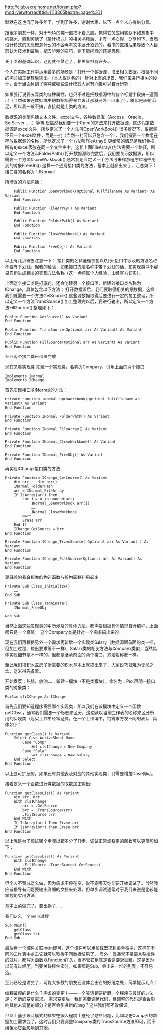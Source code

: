 ﻿http://club.excelhome.net/forum.php?mod=viewthread&tid=1113365&extra=page%3D1

默默在这也混了许多年了，学到了许多，谢谢大家，以下一点个人心得供分享。

跟很多朋友一样，对于VBA的类一直摸不着头脑，觉得它的应用貌似不如想象中的强大，直到阅读了《设计模式》的相关书籍后，才有一点心得，分享如下，当然设计模式的思想概念什么的不会再本文中展开叙述的。看书的直接后果导致个人目前认为技术到最后，褪去华丽的技巧，剩下能闪烁的还是思想。

关于类的基础知识，这边就不赘述了，相关资料有许多。

个人在实际工作中运用最多的场景是：打开一个数据源，取出相关数据，根据不同的需求加工整理后输出。（本人做财务的）
针对上面的场景，我们来进行相关的设计，至于里面用到了哪种或哪些设计模式大家有兴趣可以自行研究：

如果强行说要去弄类的各种属性，也只不过是把数据源中的各个标题字段搞一遍而已（当然如果连数据库中的数据都得亲自设计那就另外一回事了），貌似是画蛇添足，所以我一般不搞，直接就是上类的方法。

数据源的类型包括文本文件、excel文件、各种数据库（Access，Oracle，SqlServer……）等等
很显然我们要一个Open的方法来打开数据源，这边假定数据源是excel文件，所以定义了一个方法叫OpenWorkBook()
很多情况下，数据源不只一个excel文件，而是一批（当然一批可以只包含一个），我们需要一个数组在存放数据源的名称，所以定义了一个方法叫FileArray()
更经常的情况是我们会把所有的excel表放在同一个文件夹中，这样上面FileArray()方法需要一个路径，所以定义一个方法叫FolderPath()
打开数据源取完数后，我们要关闭数据源，所以需要一个方法CloseWorkbook()
通常我还会定义一个方法用来释放程序过程中用到的对象FreeObj()
这样一个通用接口类的方法，基本上就都出来了，汇总如下：
接口类的名称为：INormal

所涉及的方法包括：

        Public Function OpenWorkbook(Optional fullfilename As Variant) As Variant
        End Function

        Public Function FileArray() As Variant
        End Function

        Public Function FolderPath() As Variant
        End Function

        Public Function CloseWorkbook() As Variant
        End Function

        Public Function FreeObj() As Variant
        End Function
以上有几点需要注意一下：
接口类的名称遵循惯例以I打头
接口中涉及的方法名称不要有下划线，据我的经验，如果接口方法名称中带下划线的话，在实现类中不容易自动生成相关的实现方法名称（这一点纯属个人经验，未经官方证实）。

上面这个接口类是打底的，还会创建另一个接口类，新建的接口类名称为IChange，具体包含以下方法：
打开数据源后，我们要取得相关的源数据，这样我们就需要一个方法GetSource()
这些源数据取得后要进行一定的加工整理，所以定义一个方法TransSource()
加工整理完以后，要进行输出，所以定义一个方法FillSource()
整理如下：

    Public Function GetSource() As Variant
    End Function
    
    Public Function TransSource(Optional arr As Variant) As Variant
    End Function
    
    Public Function FillSource(Optional arr As Variant) As Variant
    End Function

至此两个接口类已设置完成

现在来看实现类
先建一个实现类，名称为Company，引用上面的两个接口

    Implements INormal
    Implements IChange


首先实现接口类INormal的方法：
    
    Private Function INormal_OpenWorkbook(Optional fullfilename As Variant) As Variant
    End Function
    
    Private Function INormal_FolderPath() As Variant
    End Function
    
    Private Function INormal_FileArray() As Variant
    End Function
    
    Private Function INormal_CloseWorkbook() As Variant
    End Function
    
    Private Function INormal_FreeObj() As Variant
    End Function

再实现IChange接口类的方法

    Private Function IChange_GetSource() As Variant
        dim arr    dim brr()
        INormal_FolderPath
        arr = INormal_FileArray
        If IsArray(arr) Then
            For i = 0 To UBound(arr)
                INormal_OpenWorkbook arr(i)
                ……
                INormal_CloseWorkbook
            Next
            Erase arr
        End If
        IChange_GetSource = brr
    End Function

    Private Function IChange_TransSource( Optional arr As Variant ) As Variant
    End Function
    
    Private Function IChange_FillSource(Optional arr As Variant) As Variant
    End Function

更经常的我会把类的构造函数与析构函数利用起来

    Private Sub Class_Initialize()
        ……
    End Sub
    
    Private Sub Class_Terminate()
        INormal_FreeObj
        ……
    End Sub

当然上面这些实现类的中所涉及的具体方法，都需要根据具体情况自行编程，上面都只是一个框架。
这个Company类是针对一个需求搞出来的

现在我们再根据另外一个需求再新增一个实现类Salary（数据源跟前面的类一样，但加工过程、输出要求等不一样）
Salary类的相关方法与Company类似，当然具体实现细节是不一样的，但都是继承前面的两个接口，方法名称都一样。

至此我们搭积木盖房子所需要的积木基本上就搞出来了，人家说巧妇难为无米之炊，这米得先备着。

开始煮菜：热锅、放油……
新建一模块（不是类模块），命名为：Pro
声明一接口类的对象类：

    Public clsIChange As IChange

首先我们要知道程序需要哪个实现类，所以我们在该模块中定义一个函数getClass，通常我们需要一个标志来区分，这边我以当前工作表的名称来区分所用的实现类（现实工作中经常这样，在一个工作簿中，给需求方发不同的表）。
具体如下：

    Function getClass() As Variant
        Select Case ActiveSheet.Name
            Case "Comp"
                Set clsIChange = New Company
            Case "Sala"
                Set clsIChange = New Salary
        End Select
    End Function

以上是可扩展的，如果还有其他表及对应的其他实现类，只需要增加Case即可。

接着定义一个函数进行类数据的取数加工输出:

    Function getClassList() As Variant
        Dim arr, brr
        With clsIChange
            arr = .GetSource
            brr = .TransSource(arr)
            .FillSource brr
        End With
        If IsArray(arr) Then Erase arr
        If IsArray(brr) Then Erase brr
    End Function

以上我是为了调试哪个步骤出错多分了几步，调试正常或稳定的函数可以更简短如下：

    Function getClassList() As Variant
        With clsIChange
            .FillSource .TransSource(.GetSource)
        End With
    End Function


但个人不赞成这么做，因为需求不停在变，说不定哪天你又要开始调试了。当然我应该倡导有问题要输出详细的文档来处理，但单步调试通常对于我们来说是比较能掌握的实用方法。

基本上菜做完了，要出锅了……

我们定义一个main过程

    Sub main()
        getClass
        getClassList
    End Sub


最后用一个控件关联main即可，这个控件可以用加载宏搞到菜单栏中，这样在不同的工作表中点击它就可以取得不同数据结果了。
号外：我通常不是要关联控件的过程，都写为函数以Function打头，而不管它到底是否需要返回值，这是因为以前有过经历，当要关联控件宏时，如果都是Sub，会出来一堆的列表，不容易选。

至此已经是讲完了，可能大多数的朋友还没体会出它的好用之处，简单提示几点：

编程最烦的是什么？需求的变更！——一个笑话是要折磨一个程序员最好的方法是：不断的变更需求。
需求变更后，我们需要调整代码，但调整的代码是否会影响其他未调整的部分？是否会引进新的bug？这些我们都不敢保证。

但以上基于设计模式的框架在很大程度上避免了这些问题，比如现在Comp表的数据加工需求变了，这时我们只要调整Company类的TransSource方法即可，而不用担心它会影响到其他。